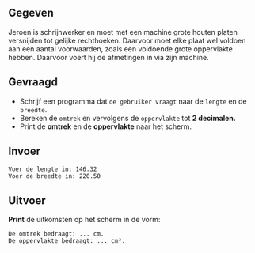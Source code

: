 ## Gegeven

Jeroen is schrijnwerker en moet met een machine grote houten platen versnijden tot gelijke rechthoeken. 
Daarvoor moet elke plaat wel voldoen aan een aantal voorwaarden, zoals een voldoende grote oppervlakte hebben.
Daarvoor voert hij de afmetingen in via zijn machine. 

## Gevraagd

* Schrijf een programma dat `de gebruiker vraagt` naar de `lengte` en de `breedte`. 
* Bereken de `omtrek` en vervolgens de `oppervlakte` tot **2 decimalen.**
* Print de **omtrek** en de **oppervlakte** naar het scherm. 

## Invoer
```
Voer de lengte in: 146.32
Voer de breedte in: 220.50
```

## Uitvoer
**Print** de uitkomsten op het scherm in de vorm: 
```
De omtrek bedraagt: ... cm.
De oppervlakte bedraagt: ... cm².
```
